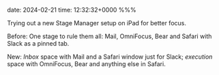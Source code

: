date: 2024-02-21
time: 12:32:32+0000
%%%

Trying out a new Stage Manager setup on iPad for better focus.

Before: One stage to rule them all: Mail, OmniFocus, Bear and Safari with Slack as a pinned tab.

New: *Inbox* space with Mail and a Safari window just for Slack; *execution* space with OmniFocus, Bear and anything else in Safari.
